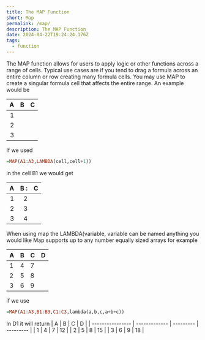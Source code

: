 ```yaml
---
title: The MAP Function
short: Map
permalink: /map/
description: The MAP Function
date: 2024-04-22T19:24:24.176Z
tags:
  - function
---
```

The MAP function allows for users to apply logic or other functions across a range of cells.
Typical use cases are if you tend to drag a formula across an entire column or row creating many formula cells. You may use MAP to create a singular formula cell that affects the entire range. An example would be

| A                | B             | C         |
| ----------------: | ------------- | --------- |
| 1 |||
| 2 |||
| 3 |||

If we used 
```haskell
=MAP(A1:A3,LAMBDA(cell,cell+1))
```
in the cell B1 we would get

| A                | B     :        | C         |
| ----------------: | -------------: | --------- |
| 1 |2||
| 2 |3||
| 3 |4||

When using map the LAMBDA(variable, variable can be named anything you would like
Map supports up to any number equally sized arrays for example

| A                | B             | C         | D         |
| ---------------- | ------------- | --------- | --------- |
| 1 | 4 | 7 ||
| 2 | 5 | 8 ||
| 3 | 6 | 9 ||

if we use
```haskell
=MAP(A1:A3,B1:B3,C1:C3,lambda(a,b,c,a+b+c))
```

In D1 it will return
| A                | B             | C         | D         |
| ---------------- | ------------- | --------- | --------- |
| 1 | 4 | 7 | 12 |
| 2 | 5 | 8 | 15 |
| 3 | 6 | 9 | 18 |
